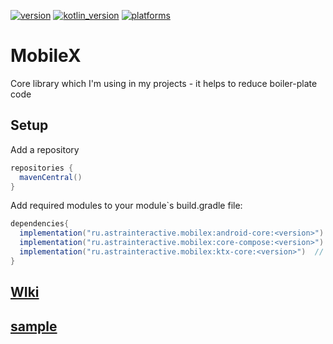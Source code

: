 [![version](https://img.shields.io/maven-central/v/ru.astrainteractive.mobilex/ktx-core?style=flat-square)](https://github.com/makeevrserg/MobileX)
[![kotlin_version](https://img.shields.io/badge/kotlin-1.7.10-blueviolet?style=flat-square)](https://github.com/makeevrserg/MobileX)
[![platforms](https://img.shields.io/badge/platform-jvm%7Candroid-blue?style=flat-square)](https://github.com/makeevrserg/MobileX)
# MobileX
Core library which I'm using in my projects - it helps to reduce boiler-plate code

## Setup
Add a repository
```groovy
repositories {
  mavenCentral()
}
```
Add required modules to your module`s build.gradle file:
```groovy
dependencies{
  implementation("ru.astrainteractive.mobilex:android-core:<version>") // Android only
  implementation("ru.astrainteractive.mobilex:core-compose:<version>") // Android/Desktop
  implementation("ru.astrainteractive.mobilex:ktx-core:<version>")  // Android/Desktop/IOS
}
```

## [WIki](https://github.com/makeevrserg/MobileX/wiki)

## [sample](https://github.com/makeevrserg/MobileX/tree/master/examples)

